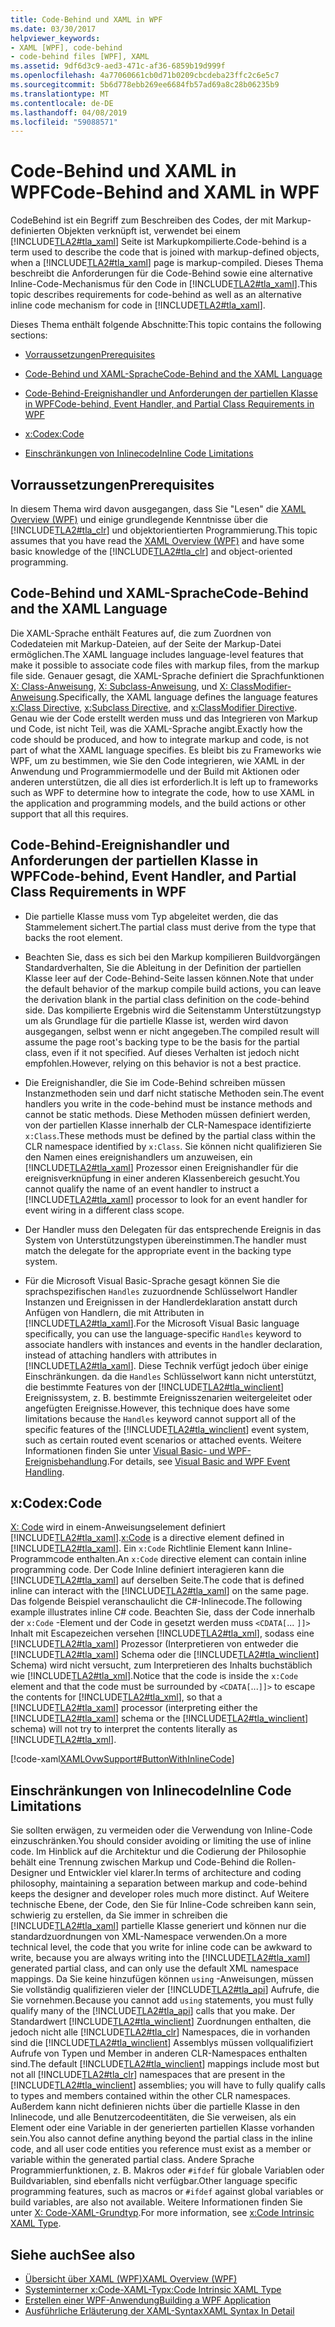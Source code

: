 ```yaml
---
title: Code-Behind und XAML in WPF
ms.date: 03/30/2017
helpviewer_keywords:
- XAML [WPF], code-behind
- code-behind files [WPF], XAML
ms.assetid: 9df6d3c9-aed3-471c-af36-6859b19d999f
ms.openlocfilehash: 4a77060661cb0d71b0209cbcdeba23ffc2c6e5c7
ms.sourcegitcommit: 5b6d778ebb269ee6684fb57ad69a8c28b06235b9
ms.translationtype: MT
ms.contentlocale: de-DE
ms.lasthandoff: 04/08/2019
ms.locfileid: "59088571"
---
```

# <a name="code-behind-and-xaml-in-wpf"></a><span data-ttu-id="163fd-102">Code-Behind und XAML in WPF</span><span class="sxs-lookup"><span data-stu-id="163fd-102">Code-Behind and XAML in WPF</span></span>
<a name="introduction"></a> <span data-ttu-id="163fd-103">CodeBehind ist ein Begriff zum Beschreiben des Codes, der mit Markup-definierten Objekten verknüpft ist, verwendet bei einem [!INCLUDE[TLA2#tla_xaml](../../../../includes/tla2sharptla-xaml-md.md)] Seite ist Markupkompilierte.</span><span class="sxs-lookup"><span data-stu-id="163fd-103">Code-behind is a term used to describe the code that is joined with markup-defined objects, when a [!INCLUDE[TLA2#tla_xaml](../../../../includes/tla2sharptla-xaml-md.md)] page is markup-compiled.</span></span> <span data-ttu-id="163fd-104">Dieses Thema beschreibt die Anforderungen für die Code-Behind sowie eine alternative Inline-Code-Mechanismus für den Code in [!INCLUDE[TLA2#tla_xaml](../../../../includes/tla2sharptla-xaml-md.md)].</span><span class="sxs-lookup"><span data-stu-id="163fd-104">This topic describes requirements for code-behind as well as an alternative inline code mechanism for code in [!INCLUDE[TLA2#tla_xaml](../../../../includes/tla2sharptla-xaml-md.md)].</span></span>  
  
 <span data-ttu-id="163fd-105">Dieses Thema enthält folgende Abschnitte:</span><span class="sxs-lookup"><span data-stu-id="163fd-105">This topic contains the following sections:</span></span>  
  
-   [<span data-ttu-id="163fd-106">Vorraussetzungen</span><span class="sxs-lookup"><span data-stu-id="163fd-106">Prerequisites</span></span>](#Prerequisites)  
  
-   [<span data-ttu-id="163fd-107">Code-Behind und XAML-Sprache</span><span class="sxs-lookup"><span data-stu-id="163fd-107">Code-Behind and the XAML Language</span></span>](#codebehind_and_the_xaml_language)  
  
-   [<span data-ttu-id="163fd-108">Code-Behind-Ereignishandler und Anforderungen der partiellen Klasse in WPF</span><span class="sxs-lookup"><span data-stu-id="163fd-108">Code-behind, Event Handler, and Partial Class Requirements in WPF</span></span>](#Code_behind__Event_Handler__and_Partial_Class)  
  
-   [<span data-ttu-id="163fd-109">x:Code</span><span class="sxs-lookup"><span data-stu-id="163fd-109">x:Code</span></span>](#x_Code)  
  
-   [<span data-ttu-id="163fd-110">Einschränkungen von Inlinecode</span><span class="sxs-lookup"><span data-stu-id="163fd-110">Inline Code Limitations</span></span>](#Inline_Code_Limitations)  
  
<a name="Prerequisites"></a>   
## <a name="prerequisites"></a><span data-ttu-id="163fd-111">Vorraussetzungen</span><span class="sxs-lookup"><span data-stu-id="163fd-111">Prerequisites</span></span>  
 <span data-ttu-id="163fd-112">In diesem Thema wird davon ausgegangen, dass Sie "Lesen" die [XAML Overview (WPF)](xaml-overview-wpf.md) und einige grundlegende Kenntnisse über die [!INCLUDE[TLA2#tla_clr](../../../../includes/tla2sharptla-clr-md.md)] und objektorientierten Programmierung.</span><span class="sxs-lookup"><span data-stu-id="163fd-112">This topic assumes that you have read the [XAML Overview (WPF)](xaml-overview-wpf.md) and have some basic knowledge of the [!INCLUDE[TLA2#tla_clr](../../../../includes/tla2sharptla-clr-md.md)] and object-oriented programming.</span></span>  
  
<a name="codebehind_and_the_xaml_language"></a>   
## <a name="code-behind-and-the-xaml-language"></a><span data-ttu-id="163fd-113">Code-Behind und XAML-Sprache</span><span class="sxs-lookup"><span data-stu-id="163fd-113">Code-Behind and the XAML Language</span></span>  
 <span data-ttu-id="163fd-114">Die XAML-Sprache enthält Features auf, die zum Zuordnen von Codedateien mit Markup-Dateien, auf der Seite der Markup-Datei ermöglichen.</span><span class="sxs-lookup"><span data-stu-id="163fd-114">The XAML language includes language-level features that make it possible to associate code files with markup files, from the markup file side.</span></span> <span data-ttu-id="163fd-115">Genauer gesagt, die XAML-Sprache definiert die Sprachfunktionen [X: Class-Anweisung](../../xaml-services/x-class-directive.md), [X: Subclass-Anweisung](../../xaml-services/x-subclass-directive.md), und [X: ClassModifier-Anweisung](../../xaml-services/x-classmodifier-directive.md).</span><span class="sxs-lookup"><span data-stu-id="163fd-115">Specifically, the XAML language defines the language features [x:Class Directive](../../xaml-services/x-class-directive.md), [x:Subclass Directive](../../xaml-services/x-subclass-directive.md), and [x:ClassModifier Directive](../../xaml-services/x-classmodifier-directive.md).</span></span> <span data-ttu-id="163fd-116">Genau wie der Code erstellt werden muss und das Integrieren von Markup und Code, ist nicht Teil, was die XAML-Sprache angibt.</span><span class="sxs-lookup"><span data-stu-id="163fd-116">Exactly how the code should be produced, and how to integrate markup and code, is not part of what the XAML language specifies.</span></span> <span data-ttu-id="163fd-117">Es bleibt bis zu Frameworks wie WPF, um zu bestimmen, wie Sie den Code integrieren, wie XAML in der Anwendung und Programmiermodelle und der Build mit Aktionen oder anderen unterstützen, die all dies ist erforderlich.</span><span class="sxs-lookup"><span data-stu-id="163fd-117">It is left up to frameworks such as WPF to determine how to integrate the code, how to use XAML in the application and programming models, and the build actions or other support that all this requires.</span></span>  
  
<a name="Code_behind__Event_Handler__and_Partial_Class"></a>   
## <a name="code-behind-event-handler-and-partial-class-requirements-in-wpf"></a><span data-ttu-id="163fd-118">Code-Behind-Ereignishandler und Anforderungen der partiellen Klasse in WPF</span><span class="sxs-lookup"><span data-stu-id="163fd-118">Code-behind, Event Handler, and Partial Class Requirements in WPF</span></span>  
  
-   <span data-ttu-id="163fd-119">Die partielle Klasse muss vom Typ abgeleitet werden, die das Stammelement sichert.</span><span class="sxs-lookup"><span data-stu-id="163fd-119">The partial class must derive from the type that backs the root element.</span></span>  
  
-   <span data-ttu-id="163fd-120">Beachten Sie, dass es sich bei den Markup kompilieren Buildvorgängen Standardverhalten, Sie die Ableitung in der Definition der partiellen Klasse leer auf der Code-Behind-Seite lassen können.</span><span class="sxs-lookup"><span data-stu-id="163fd-120">Note that under the default behavior of the markup compile build actions, you can leave the derivation blank in the partial class definition on the code-behind side.</span></span> <span data-ttu-id="163fd-121">Das kompilierte Ergebnis wird die Seitenstamm Unterstützungstyp um als Grundlage für die partielle Klasse ist, werden wird davon ausgegangen, selbst wenn er nicht angegeben.</span><span class="sxs-lookup"><span data-stu-id="163fd-121">The compiled result will assume the page root's backing type to be the basis for the partial class, even if it not specified.</span></span> <span data-ttu-id="163fd-122">Auf dieses Verhalten ist jedoch nicht empfohlen.</span><span class="sxs-lookup"><span data-stu-id="163fd-122">However, relying on this behavior is not a best practice.</span></span>  
  
-   <span data-ttu-id="163fd-123">Die Ereignishandler, die Sie im Code-Behind schreiben müssen Instanzmethoden sein und darf nicht statische Methoden sein.</span><span class="sxs-lookup"><span data-stu-id="163fd-123">The event handlers you write in the code-behind must be instance methods and cannot be static methods.</span></span> <span data-ttu-id="163fd-124">Diese Methoden müssen definiert werden, von der partiellen Klasse innerhalb der CLR-Namespace identifizierte `x:Class`.</span><span class="sxs-lookup"><span data-stu-id="163fd-124">These methods must be defined by the partial class within the CLR namespace identified by `x:Class`.</span></span> <span data-ttu-id="163fd-125">Sie können nicht qualifizieren Sie den Namen eines ereignishandlers um anzuweisen, ein [!INCLUDE[TLA2#tla_xaml](../../../../includes/tla2sharptla-xaml-md.md)] Prozessor einen Ereignishandler für die ereignisverknüpfung in einer anderen Klassenbereich gesucht.</span><span class="sxs-lookup"><span data-stu-id="163fd-125">You cannot qualify the name of an event handler to instruct a [!INCLUDE[TLA2#tla_xaml](../../../../includes/tla2sharptla-xaml-md.md)] processor to look for an event handler for event wiring in a different class scope.</span></span>  
  
-   <span data-ttu-id="163fd-126">Der Handler muss den Delegaten für das entsprechende Ereignis in das System von Unterstützungstypen übereinstimmen.</span><span class="sxs-lookup"><span data-stu-id="163fd-126">The handler must match the delegate for the appropriate event in the backing type system.</span></span>  
  
-   <span data-ttu-id="163fd-127">Für die Microsoft Visual Basic-Sprache gesagt können Sie die sprachspezifischen `Handles` zuzuordnende Schlüsselwort Handler Instanzen und Ereignissen in der Handlerdeklaration anstatt durch Anfügen von Handlern, die mit Attributen in [!INCLUDE[TLA2#tla_xaml](../../../../includes/tla2sharptla-xaml-md.md)].</span><span class="sxs-lookup"><span data-stu-id="163fd-127">For the Microsoft Visual Basic language specifically, you can use the language-specific `Handles` keyword to associate handlers with instances and events in the handler declaration, instead of attaching handlers with attributes in [!INCLUDE[TLA2#tla_xaml](../../../../includes/tla2sharptla-xaml-md.md)].</span></span> <span data-ttu-id="163fd-128">Diese Technik verfügt jedoch über einige Einschränkungen. da die `Handles` Schlüsselwort kann nicht unterstützt, die bestimmte Features von der [!INCLUDE[TLA2#tla_winclient](../../../../includes/tla2sharptla-winclient-md.md)] Ereignissystem, z. B. bestimmte Ereignisszenarien weitergeleitet oder angefügten Ereignisse.</span><span class="sxs-lookup"><span data-stu-id="163fd-128">However, this technique does have some limitations because the `Handles` keyword cannot support all of the specific features of the [!INCLUDE[TLA2#tla_winclient](../../../../includes/tla2sharptla-winclient-md.md)] event system, such as certain routed event scenarios or attached events.</span></span> <span data-ttu-id="163fd-129">Weitere Informationen finden Sie unter [Visual Basic- und WPF-Ereignisbehandlung](visual-basic-and-wpf-event-handling.md).</span><span class="sxs-lookup"><span data-stu-id="163fd-129">For details, see [Visual Basic and WPF Event Handling](visual-basic-and-wpf-event-handling.md).</span></span>  
  
<a name="x_Code"></a>   
## <a name="xcode"></a><span data-ttu-id="163fd-130">x:Code</span><span class="sxs-lookup"><span data-stu-id="163fd-130">x:Code</span></span>  
 <span data-ttu-id="163fd-131">[X: Code](../../xaml-services/x-code-intrinsic-xaml-type.md) wird in einem-Anweisungselement definiert [!INCLUDE[TLA2#tla_xaml](../../../../includes/tla2sharptla-xaml-md.md)].</span><span class="sxs-lookup"><span data-stu-id="163fd-131">[x:Code](../../xaml-services/x-code-intrinsic-xaml-type.md) is a directive element defined in [!INCLUDE[TLA2#tla_xaml](../../../../includes/tla2sharptla-xaml-md.md)].</span></span> <span data-ttu-id="163fd-132">Ein `x:Code` Richtlinie Element kann Inline-Programmcode enthalten.</span><span class="sxs-lookup"><span data-stu-id="163fd-132">An `x:Code` directive element can contain inline programming code.</span></span> <span data-ttu-id="163fd-133">Der Code Inline definiert interagieren kann die [!INCLUDE[TLA2#tla_xaml](../../../../includes/tla2sharptla-xaml-md.md)] auf derselben Seite.</span><span class="sxs-lookup"><span data-stu-id="163fd-133">The code that is defined inline can interact with the [!INCLUDE[TLA2#tla_xaml](../../../../includes/tla2sharptla-xaml-md.md)] on the same page.</span></span> <span data-ttu-id="163fd-134">Das folgende Beispiel veranschaulicht die C#-Inlinecode.</span><span class="sxs-lookup"><span data-stu-id="163fd-134">The following example illustrates inline C# code.</span></span> <span data-ttu-id="163fd-135">Beachten Sie, dass der Code innerhalb der `x:Code` -Element und der Code in gesetzt werden muss `<CDATA[`... `]]>` Inhalt mit Escapezeichen versehen [!INCLUDE[TLA2#tla_xml](../../../../includes/tla2sharptla-xml-md.md)], sodass eine [!INCLUDE[TLA2#tla_xaml](../../../../includes/tla2sharptla-xaml-md.md)] Prozessor (Interpretieren von entweder die [!INCLUDE[TLA2#tla_xaml](../../../../includes/tla2sharptla-xaml-md.md)] Schema oder die [!INCLUDE[TLA2#tla_winclient](../../../../includes/tla2sharptla-winclient-md.md)] Schema) wird nicht versucht, zum Interpretieren des Inhalts buchstäblich wie [!INCLUDE[TLA2#tla_xml](../../../../includes/tla2sharptla-xml-md.md)].</span><span class="sxs-lookup"><span data-stu-id="163fd-135">Notice that the code is inside the `x:Code` element and that the code must be surrounded by `<CDATA[`...`]]>` to escape the contents for [!INCLUDE[TLA2#tla_xml](../../../../includes/tla2sharptla-xml-md.md)], so that a [!INCLUDE[TLA2#tla_xaml](../../../../includes/tla2sharptla-xaml-md.md)] processor (interpreting either the [!INCLUDE[TLA2#tla_xaml](../../../../includes/tla2sharptla-xaml-md.md)] schema or the [!INCLUDE[TLA2#tla_winclient](../../../../includes/tla2sharptla-winclient-md.md)] schema) will not try to interpret the contents literally as [!INCLUDE[TLA2#tla_xml](../../../../includes/tla2sharptla-xml-md.md)].</span></span>  
  
 [!code-xaml[XAMLOvwSupport#ButtonWithInlineCode](~/samples/snippets/csharp/VS_Snippets_Wpf/XAMLOvwSupport/CSharp/page4.xaml#buttonwithinlinecode)]  
  
<a name="Inline_Code_Limitations"></a>   
## <a name="inline-code-limitations"></a><span data-ttu-id="163fd-136">Einschränkungen von Inlinecode</span><span class="sxs-lookup"><span data-stu-id="163fd-136">Inline Code Limitations</span></span>  
 <span data-ttu-id="163fd-137">Sie sollten erwägen, zu vermeiden oder die Verwendung von Inline-Code einzuschränken.</span><span class="sxs-lookup"><span data-stu-id="163fd-137">You should consider avoiding or limiting the use of inline code.</span></span> <span data-ttu-id="163fd-138">Im Hinblick auf die Architektur und die Codierung der Philosophie behält eine Trennung zwischen Markup und Code-Behind die Rollen-Designer und Entwickler viel klarer.</span><span class="sxs-lookup"><span data-stu-id="163fd-138">In terms of architecture and coding philosophy, maintaining a separation between markup and code-behind keeps the designer and developer roles much more distinct.</span></span> <span data-ttu-id="163fd-139">Auf Weitere technische Ebene, der Code, den Sie für Inline-Code schreiben kann sein, schwierig zu erstellen, da Sie immer in schreiben die [!INCLUDE[TLA2#tla_xaml](../../../../includes/tla2sharptla-xaml-md.md)] partielle Klasse generiert und können nur die standardzuordnungen von XML-Namespace verwenden.</span><span class="sxs-lookup"><span data-stu-id="163fd-139">On a more technical level, the code that you write for inline code can be awkward to write, because you are always writing into the [!INCLUDE[TLA2#tla_xaml](../../../../includes/tla2sharptla-xaml-md.md)] generated partial class, and can only use the default XML namespace mappings.</span></span> <span data-ttu-id="163fd-140">Da Sie keine hinzufügen können `using` -Anweisungen, müssen Sie vollständig qualifizieren vieler der [!INCLUDE[TLA2#tla_api](../../../../includes/tla2sharptla-api-md.md)] Aufrufe, die Sie vornehmen.</span><span class="sxs-lookup"><span data-stu-id="163fd-140">Because you cannot add `using` statements, you must fully qualify many of the [!INCLUDE[TLA2#tla_api](../../../../includes/tla2sharptla-api-md.md)] calls that you make.</span></span> <span data-ttu-id="163fd-141">Der Standardwert [!INCLUDE[TLA2#tla_winclient](../../../../includes/tla2sharptla-winclient-md.md)] Zuordnungen enthalten, die jedoch nicht alle [!INCLUDE[TLA2#tla_clr](../../../../includes/tla2sharptla-clr-md.md)] Namespaces, die in vorhanden sind die [!INCLUDE[TLA2#tla_winclient](../../../../includes/tla2sharptla-winclient-md.md)] Assemblys müssen vollqualifiziert Aufrufe von Typen und Member in anderen CLR-Namespaces enthalten sind.</span><span class="sxs-lookup"><span data-stu-id="163fd-141">The default [!INCLUDE[TLA2#tla_winclient](../../../../includes/tla2sharptla-winclient-md.md)] mappings include most but not all [!INCLUDE[TLA2#tla_clr](../../../../includes/tla2sharptla-clr-md.md)] namespaces that are present in the [!INCLUDE[TLA2#tla_winclient](../../../../includes/tla2sharptla-winclient-md.md)] assemblies; you will have to fully qualify calls to types and members contained within the other CLR namespaces.</span></span> <span data-ttu-id="163fd-142">Außerdem kann nicht definieren nichts über die partielle Klasse in den Inlinecode, und alle Benutzercodeentitäten, die Sie verweisen, als ein Element oder eine Variable in der generierten partiellen Klasse vorhanden sein.</span><span class="sxs-lookup"><span data-stu-id="163fd-142">You also cannot define anything beyond the partial class in the inline code, and all user code entities you reference must exist as a member or variable within the generated partial class.</span></span> <span data-ttu-id="163fd-143">Andere Sprache Programmierfunktionen, z. B. Makros oder `#ifdef` für globale Variablen oder Buildvariablen, sind ebenfalls nicht verfügbar.</span><span class="sxs-lookup"><span data-stu-id="163fd-143">Other language specific programming features, such as macros or `#ifdef` against global variables or build variables, are also not available.</span></span> <span data-ttu-id="163fd-144">Weitere Informationen finden Sie unter [X: Code-XAML-Grundtyp](../../xaml-services/x-code-intrinsic-xaml-type.md).</span><span class="sxs-lookup"><span data-stu-id="163fd-144">For more information, see [x:Code Intrinsic XAML Type](../../xaml-services/x-code-intrinsic-xaml-type.md).</span></span>  
  
## <a name="see-also"></a><span data-ttu-id="163fd-145">Siehe auch</span><span class="sxs-lookup"><span data-stu-id="163fd-145">See also</span></span>

- [<span data-ttu-id="163fd-146">Übersicht über XAML (WPF)</span><span class="sxs-lookup"><span data-stu-id="163fd-146">XAML Overview (WPF)</span></span>](xaml-overview-wpf.md)
- [<span data-ttu-id="163fd-147">Systeminterner x:Code-XAML-Typ</span><span class="sxs-lookup"><span data-stu-id="163fd-147">x:Code Intrinsic XAML Type</span></span>](../../xaml-services/x-code-intrinsic-xaml-type.md)
- [<span data-ttu-id="163fd-148">Erstellen einer WPF-Anwendung</span><span class="sxs-lookup"><span data-stu-id="163fd-148">Building a WPF Application</span></span>](../app-development/building-a-wpf-application-wpf.md)
- [<span data-ttu-id="163fd-149">Ausführliche Erläuterung der XAML-Syntax</span><span class="sxs-lookup"><span data-stu-id="163fd-149">XAML Syntax In Detail</span></span>](xaml-syntax-in-detail.md)
